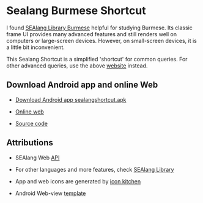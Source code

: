 # Sealang Burmese Shortcut

I found [SEAlang Library Burmese](http://sealang.net/burmese) helpful for studying Burmese. Its classic frame UI provides many advanced features and still renders well on computers or large-screen devices. However, on small-screen devices, it is a little bit inconvenient.

This Sealang Shortcut is a simplified 'shortcut' for common queries. For other advanced queries, use the above [website](http://sealang.net/burmese) instead.

## Download Android app and online Web

+ [Download Android app sealangshortcut.apk](https://vpnry.github.io/sealangshortcut/sealangshortcut.apk)
 
+ [Online web](https://vpnry.github.io/sealangshortcut)

+ [Source code](https://github.com/vpnry/sealangshortcut)

## Attributions

+ SEAlang Web [API](http://sealang.net/api/api.pl?service=identify)

+ For other languages and more features, check [SEAlang Library](http://sealang.net/library)

+ App and web icons are generated by [icon kitchen](https://icon.kitchen)

+ Android Web-view [template](https://github.com/slymax/webview)

